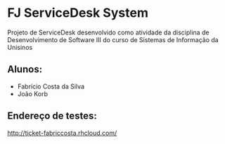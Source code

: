 # FJ ServiceDesk System
Projeto de ServiceDesk desenvolvido como atividade da disciplina de Desenvolvimento de Software III do curso de Sistemas de Informação da Unisinos

## Alunos:
* Fabrício Costa da Silva
* João Korb
 
## Endereço de testes:
http://ticket-fabriccosta.rhcloud.com/
